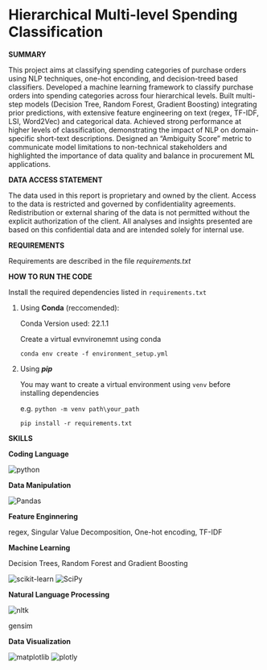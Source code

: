 # Hierarchical Multi-level Spending Classification

**SUMMARY**

This project aims at classifying spending categories of purchase orders using NLP techniques, one-hot enconding, and decision-treed based classifiers.
Developed a machine learning framework to classify purchase orders into spending categories across four hierarchical levels. Built multi-step models (Decision Tree, Random Forest, Gradient Boosting) integrating prior predictions, with extensive feature engineering on text (regex, TF-IDF, LSI, Word2Vec) and categorical data. Achieved strong performance at higher levels of classification, demonstrating the impact of NLP on domain-specific short-text descriptions. Designed an “Ambiguity Score” metric to communicate model limitations to non-technical stakeholders and highlighted the importance of data quality and balance in procurement ML applications.

**DATA ACCESS STATEMENT**

The data used in this report is proprietary and owned by the client. Access to the data is restricted and governed by confidentiality agreements. Redistribution or external sharing of the data is not permitted without the explicit authorization of the client. All analyses and insights presented are based on this confidential data and are intended solely for internal use.

**REQUIREMENTS**

Requirements are described in the file *requirements.txt*

**HOW TO RUN THE CODE**

Install the required dependencies listed in `requirements.txt`

1) Using **Conda** (reccomended):

   Conda Version used: 22.1.1

   Create a virtual evnvironemnt using conda

   `conda env create -f environment_setup.yml`
2) Using ***pip***

   You may want to create a virtual environment using `venv` before installing dependencies

   e.g. `python -m venv path\your_path`

   `pip install -r requirements.txt`

**SKILLS**

**Coding Language**

<div>
<img src="https://img.shields.io/badge/python-3776AB?style=for-the-badge&logo=python&logoColor=white" alt="python" />
</div>

**Data Manipulation**

<div>
<img src='https://img.shields.io/badge/Pandas-150458?style=for-the-badge&logo=pandas&logoColor=white' alt='Pandas' />
</div>

**Feature Enginnering**

regex, Singular Value Decomposition, One-hot encoding, TF-IDF

**Machine Learning**

Decision Trees, Random Forest and Gradient Boosting

<img src='https://img.shields.io/badge/Scikit%20Learn-F7931E?style=for-the-badge&logo=scikit-learn&logoColor=white' alt='scikit-learn' />
<img src='https://img.shields.io/badge/SciPy-8CAAE6?style=for-the-badge&logo=scipy&logoColor=white' alt='SciPy' />


**Natural Language Processing**

<img src='https://img.shields.io/badge/NLTK-3776AB?logo=python&logoColor=fff' alt='nltk' />

gensim

**Data Visualization**

<img src='https://img.shields.io/badge/-Matplotlib-11557C?style=for-the-badge&logo=python&logoColor=white&logoSize=2' alt='matplotlib' />
<img src='https://img.shields.io/badge/Plotly-3F4F75?style=for-the-badge&logo=Plotly&logoColor=white' alt='plotly' />


